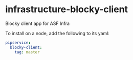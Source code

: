 # infrastructure-blocky-client
Blocky client app for ASF Infra

To install on a node, add the following to its yaml:

~~~yaml
pipservice:
  blocky-client:
    tag: master
